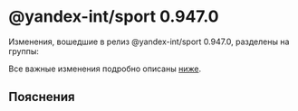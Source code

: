 # @yandex-int/sport 0.947.0

<!-- ЧЕЛОВЕЧЕСКОЕ ВСТУПЛЕНИЕ -->

Изменения, вошедшие в релиз @yandex-int/sport 0.947.0, разделены на группы:

Все важные изменения подробно описаны [ниже](#Пояснения).

## Пояснения

